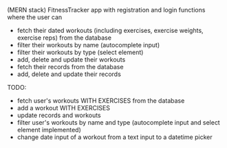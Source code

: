 (MERN stack) FitnessTracker app with registration and login functions where the user can

- fetch their dated workouts (including exercises, exercise weights, exercise reps) from the database
- filter their workouts by name (autocomplete input)
- filter their workouts by type (select element)
- add, delete and update their workouts
- fetch their records from the database
- add, delete and update their records

TODO:

- fetch user's workouts WITH EXERCISES from the database
- add a workout WITH EXERCISES
- update records and workouts
- filter user's workouts by name and type (autocomplete input and select element implemented)
- change date input of a workout from a text input to a datetime picker
